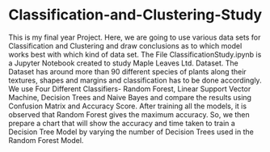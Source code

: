 # Classification-and-Clustering-Study
This is my final year Project. Here, we are going to use various data sets for Classification and Clustering and draw conclusions as to which model works best with which kind of data set.
The File ClassificationStudy.ipynb is a Jupyter Notebook created to study Maple Leaves Ltd. Dataset. The Dataset has around more than 90 different species of plants along their textures, shapes and margins and classification has to be done accordingly.
We use Four Different Classifiers- Random Forest, Linear Support Vector Machine, Decision Trees and Naive Bayes and compare the results using Confusion Matrix and Accuracy Score.
After training all the models, it is observed that Random Forest gives the maximum accuracy. So, we then prepare a chart that will show the accuracy and time taken to train a Decision Tree Model by varying the number of Decision Trees used in the Random Forest Model.
